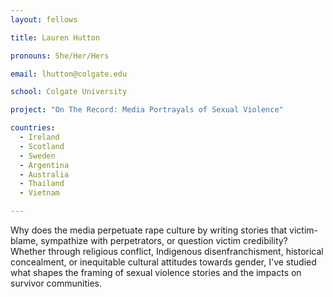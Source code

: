 ```yaml
---
layout: fellows

title: Lauren Hutton

pronouns: She/Her/Hers

email: lhutton@colgate.edu

school: Colgate University

project: "On The Record: Media Portrayals of Sexual Violence"

countries:
  - Ireland
  - Scotland
  - Sweden
  - Argentina
  - Australia
  - Thailand
  - Vietnam

---
```


Why does the media perpetuate rape culture by writing stories that victim-blame, sympathize with perpetrators, or question victim credibility? Whether through religious conflict, Indigenous disenfranchisment, historical concealment, or inequitable cultural attitudes towards gender, I've studied what shapes the framing of sexual violence stories and the impacts on survivor communities.
